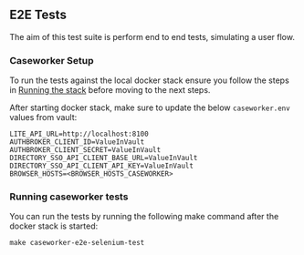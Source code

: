 ## E2E Tests

The aim of this test suite is perform end to end tests, simulating a user flow.

### Caseworker Setup

To run the tests against the local docker stack ensure you follow the steps in [Running the stack](./Docker.md) before moving to the next steps.

After starting docker stack, make sure to update the below `caseworker.env` values from vault:

```
LITE_API_URL=http://localhost:8100
AUTHBROKER_CLIENT_ID=ValueInVault
AUTHBROKER_CLIENT_SECRET=ValueInVault
DIRECTORY_SSO_API_CLIENT_BASE_URL=ValueInVault
DIRECTORY_SSO_API_CLIENT_API_KEY=ValueInVault
BROWSER_HOSTS=<BROWSER_HOSTS_CASEWORKER>
```

### Running caseworker tests

You can run the tests by running the following make command after the docker stack is started:


`make caseworker-e2e-selenium-test`
